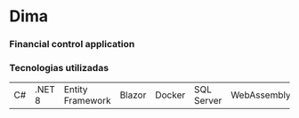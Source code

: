 # Dima 
### Financial control application

### Tecnologias utilizadas

<table>
  <tr>
    <td>C#</td>
    <td>.NET 8</td>
    <td>Entity Framework</td>
    <td>Blazor</td>
    <td>Docker</td>
    <td>SQL Server</td>
    <td>WebAssembly</td>
    <td>MudBlazor</td>
    <td>Swashbuckle</td>
  </tr>
</table>
